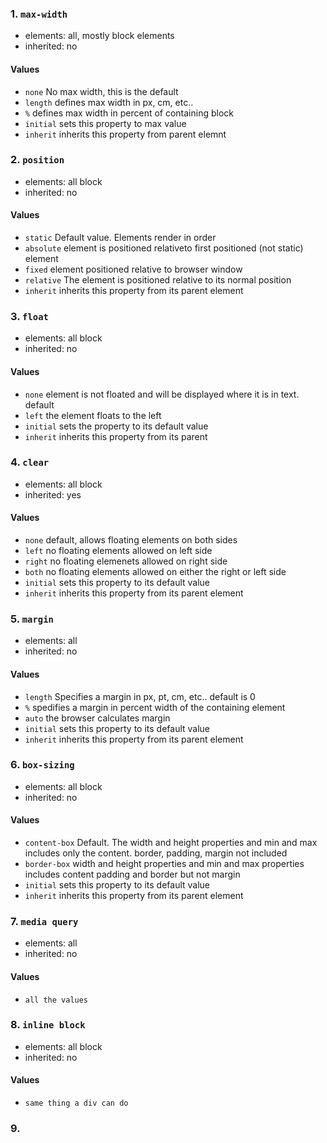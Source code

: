 ### 1. `max-width`

* elements: all, mostly block elements
* inherited: no

#### Values

* `none` No max width, this is the default
* `length` defines max width in px, cm, etc..
* `%` defines max width in percent of containing block
* `initial` sets this property to max value
* `inherit` inherits this property from parent elemnt

### 2. `position`

* elements: all block
* inherited: no

#### Values

* `static` Default value. Elements render in order
* `absolute` element is positioned relativeto first positioned (not static) element
* `fixed` element positioned relative to browser window
* `relative` The element is positioned relative to its normal position
* `inherit` inherits this property from its parent element

### 3. `float`

* elements: all block
* inherited: no

#### Values

* `none` element is not floated and will be displayed where it is in text. default
* `left` the element floats to the left
* `initial` sets the property to its default value
* `inherit` inherits this property from its parent

### 4. `clear`

* elements: all block
* inherited: yes

#### Values

* `none` default, allows floating elements on both sides
* `left` no floating elements allowed on left side
* `right` no floating elemenets allowed on right side
* `both` no floating elements allowed on either the right or left side
* `initial` sets this property to its default value
* `inherit` inherits this property from its parent element

### 5. `margin`

* elements: all
* inherited: no

#### Values

* `length` Specifies a margin in px, pt, cm, etc.. default is 0
* `%` spedifies a margin in percent width of the containing element
* `auto` the browser calculates margin
* `initial` sets this property to its default value
* `inherit` inherits this property from its parent element

### 6. `box-sizing`

* elements: all block
* inherited: no

#### Values

* `content-box` Default. The width and height properties and min and max includes only the content.  border, padding, margin not included
* `border-box` width and height properties and min and max properties includes content padding and border but not margin
* `initial` sets this property to its default value
* `inherit` inherits this property from its parent element

### 7. `media query`

* elements: all
* inherited: no

#### Values

* `all the values`

### 8. `inline block`

* elements: all block
* inherited: no

#### Values

* `same thing a div can do`

### 9.
